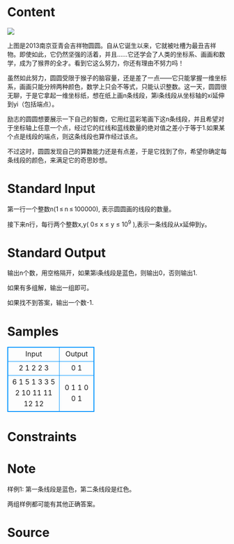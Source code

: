 
# Content

![](/source/lutece/li-zhi-de-hou-zi/img/bb5b042783f444a12b32e71ca4bce7d4.jpg)

上图是2013南京亚青会吉祥物圆圆。自从它诞生以来，它就被吐槽为最丑吉祥物。即使如此，它仍然坚强的活着，并且……它还学会了人类的坐标系、画画和数学，成为了猴界的全才。看到它这么努力，你还有理由不努力吗！

虽然如此努力，圆圆受限于猴子的脑容量，还是差了一点——它只能掌握一维坐标系，画画只能分辨两种颜色，数学上只会不等式，只能认识整数。这一天，圆圆很无聊，于是它拿起一维坐标纸，想在纸上画n条线段，第i条线段从坐标轴的xi延伸到yi（包括端点）。

励志的圆圆想要展示一下自己的智商，它用红蓝彩笔画下这n条线段，并且希望对于坐标轴上任意一个点，经过它的红线和蓝线数量的绝对值之差小于等于1.如果某个点是线段的端点，则这条线段也算作经过该点。

不过这时，圆圆发现自己的算数能力还是有点差，于是它找到了你，希望你确定每条线段的颜色，来满足它的奇思妙想。

# Standard Input

第一行一个整数n(1 ≤ n ≤ 100000), 表示圆圆画的线段的数量。

接下来n行，每行两个整数x,y( 0≤ x ≤ y ≤ $10^{9}$ ),表示一条线段从x延伸到y。

# Standard Output

输出n个数，用空格隔开，如果第i条线段是蓝色，则输出0，否则输出1.

如果有多组解，输出一组即可。

如果找不到答案，输出一个数-1.

# Samples

<style>
        table,table tr th, table tr td { border:1px solid #0094ff; }
        table { width: 200px; min-height: 25px; line-height: 25px; text-align: center; border-collapse: collapse;}   
    </style>
<table>
	<tr>
		<td>Input</td>
		<td>Output</td>
	</tr>
<tr><td>2
1 2
2 3</td><td>0 1</td></tr><tr><td>6
1 5
1 3
3 5
2 10
11 11
12 12</td><td>0 1 1 0 0 1</td></tr></table>


# Constraints



# Note

样例1: 第一条线段是蓝色，第二条线段是红色。

两组样例都可能有其他正确答案。

# Source


